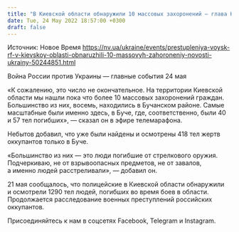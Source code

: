 ```yaml
---
title: "В Киевской области обнаружили 10 массовых захоронений — глава Нацполиции области"
date: Tue, 24 May 2022 18:57:00 +0300
draft: false
---
```

Источник: Новое Время https://nv.ua/ukraine/events/prestupleniya-voysk-rf-v-kievskoy-oblasti-obnaruzhili-10-massovyh-zahoroneniy-novosti-ukrainy-50244851.html


Война России против Украины — главные события 24 мая

 «К сожалению, это число не окончательное. На территории Киевской области мы нашли пока что более 10 массовых захоронений граждан. Большинство из них, восемь, находились в Бучанском районе. Самые масштабные были именно здесь, в Буче, где, соответственно, были 40 и 57 тел погибших», — сказал он в эфире телемарафона.

Небытов добавил, что уже были найдены и осмотрены 418 тел жертв оккупантов только в Буче.

«Большинство из них — это люди погибшие от стрелкового оружия. Подчеркиваю, не от взрывоопасных предметов, не от завалов, а именно людей расстреливали», — добавил он.

21 мая сообщалось, что полицейские в Киевской области обнаружили и осмотрели 1290 тел людей, погибших во время боев в области. Продолжается расследование военных преступлений российских оккупантов.

Присоединяйтесь к нам в соцсетях Facebook, Telegram и Instagram.

